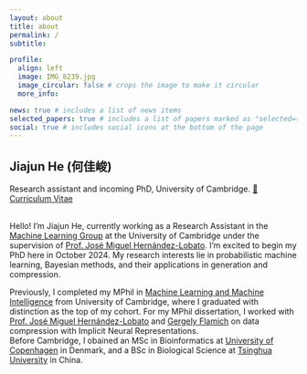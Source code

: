 ```yaml
---
layout: about
title: about
permalink: /
subtitle: 

profile:
  align: left
  image: IMG_8239.jpg
  image_circular: false # crops the image to make it circular
  more_info: 

news: true # includes a list of news items
selected_papers: true # includes a list of papers marked as "selected={true}"
social: true # includes social icons at the bottom of the page
---
```

## Jiajun He (何佳峻)
Research assistant and incoming PhD, University of Cambridge. [📄Curriculum Vitae](https://jiajunhe98.github.io/assets/pdf/New_JiajunHe_CV_academic.pdf)
<br/><br/>

Hello! I’m Jiajun He, currently working as a Research Assistant in the [Machine Learning Group](https://mlg.eng.cam.ac.uk/) at the University of Cambridge under the supervision of [Prof. José Miguel Hernández-Lobato](https://jmhl.org/). 
I’m excited to begin my PhD here in October 2024.
My research interests lie in probabilistic machine learning, Bayesian methods, and their applications in generation and compression.


Previously, I completed my MPhil in [Machine Learning and Machine Intelligence](https://www.mlmi.eng.cam.ac.uk/) from University of Cambridge, where I graduated with distinction as the top of my cohort. 
For my MPhil dissertation, I worked with [Prof. José Miguel Hernández-Lobato](https://jmhl.org/) and [Gergely Flamich](https://gergely-flamich.github.io/) on data compression with Implicit Neural Representations.   
Before Cambridge, I obained an MSc in Bioinformatics at [University of Copenhagen](https://www.ku.dk/english/) in Denmark, and a BSc in Biological Science at [Tsinghua University](https://www.tsinghua.edu.cn/en/) in China.

